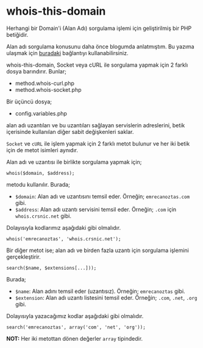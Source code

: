 # whois-this-domain

Herhangi bir Domain'i (Alan Adı) sorgulama işlemi için geliştirilmiş bir PHP betiğidir. 

Alan adı sorgulama konusunu daha önce blogumda anlatmıştım. Bu yazıma ulaşmak için [buradaki](http://emrecanoztas.com/php-ile-domain-sorgulama/) bağlantıyı kullanabilirsiniz.

whois-this-domain, Socket veya cURL ile sorgulama yapmak için 2 farklı dosya barındırır. Bunlar;
+ method.whois-curl.php
+ method.whois-socket.php

Bir üçüncü dosya;
+ config.variables.php

alan adı uzantıları ve bu uzantıları sağlayan servislerin adreslerini, betik içerisinde kullanılan diğer sabit değişkenleri saklar.

`Socket` ve `cURL` ile işlem yapmak için 2 farklı metot bulunur ve her iki betik için de metot isimleri aynıdır.

Alan adı ve uzantısı ile birlikte sorgulama yapmak için;

```
whois($domain, $address);
```

metodu kullanılır. Burada;
+ `$domain`: Alan adı ve uzantısını temsil eder. Örneğin; `emrecanoztas.com` gibi.
+ `$address`: Alan adı uzantı servisini temsil eder. Örneğin; `.com` için `whois.crsnic.net` gibi.

Dolayısıyla kodlarımız aşağıdaki gibi olmalıdır.

```
whois('emrecanoztas', 'whois.crsnic.net');
```

Bir diğer metot ise; alan adı ve birden fazla uzantı için sorgulama işlemini gerçekleştirir.

```
search($name, $extensions[...]));
```
Burada;
+ `$name`: Alan adını temsil eder (uzantısız). Örneğin; `emrecanoztas` gibi.
+ `$extension`: Alan adı uzantı listesini temsil eder. Örneğin; `.com`, `.net`, `.org` gibi.

Dolayısıyla yazacağımız kodlar aşağıdaki gibi olmalıdır.
```
search('emrecanoztas', array('com', 'net', 'org'));
```

**NOT:** Her iki metottan dönen değerler `array` tipindedir.
